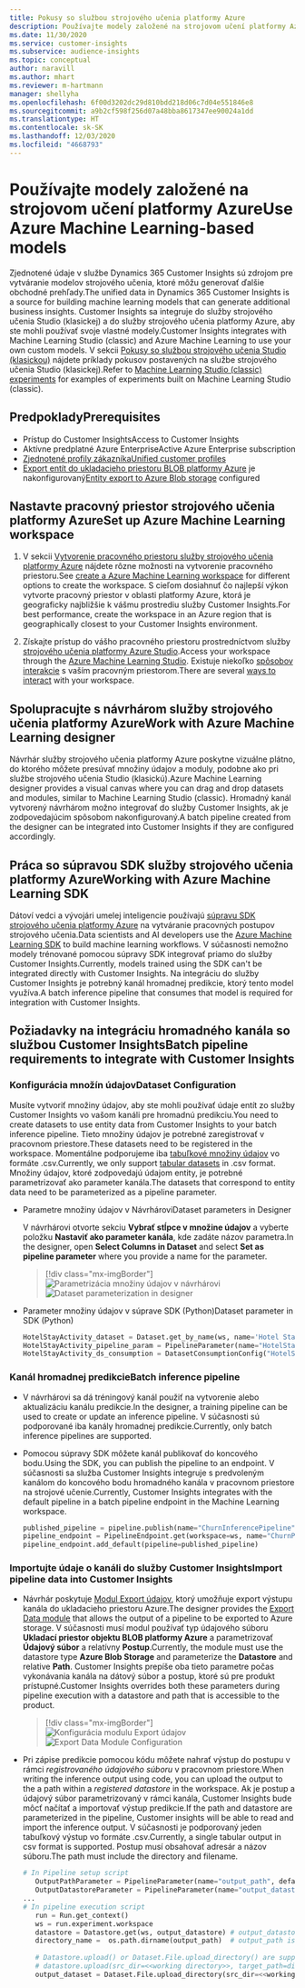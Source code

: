 ```yaml
---
title: Pokusy so službou strojového učenia platformy Azure
description: Používajte modely založené na strojovom učení platformy Azure v službe Dynamics 365 Customer Insights.
ms.date: 11/30/2020
ms.service: customer-insights
ms.subservice: audience-insights
ms.topic: conceptual
author: naravill
ms.author: mhart
ms.reviewer: m-hartmann
manager: shellyha
ms.openlocfilehash: 6f00d3202dc29d810bdd218d06c7d04e551846e8
ms.sourcegitcommit: a9b2cf598f256d07a48bba8617347ee90024a1dd
ms.translationtype: HT
ms.contentlocale: sk-SK
ms.lasthandoff: 12/03/2020
ms.locfileid: "4668793"
---
```

# <a name="use-azure-machine-learning-based-models"></a><span data-ttu-id="fb7e7-103">Používajte modely založené na strojovom učení platformy Azure</span><span class="sxs-lookup"><span data-stu-id="fb7e7-103">Use Azure Machine Learning-based models</span></span>

<span data-ttu-id="fb7e7-104">Zjednotené údaje v službe Dynamics 365 Customer Insights sú zdrojom pre vytváranie modelov strojového učenia, ktoré môžu generovať ďalšie obchodné prehľady.</span><span class="sxs-lookup"><span data-stu-id="fb7e7-104">The unified data in Dynamics 365 Customer Insights is a source for building machine learning models that can generate additional business insights.</span></span> <span data-ttu-id="fb7e7-105">Customer Insights sa integruje do služby strojového učenia Studio (klasickej) a do služby strojového učenia platformy Azure, aby ste mohli používať svoje vlastné modely.</span><span class="sxs-lookup"><span data-stu-id="fb7e7-105">Customer Insights integrates with Machine Learning Studio (classic) and Azure Machine Learning to use your own custom models.</span></span> <span data-ttu-id="fb7e7-106">V sekcii [Pokusy so službou strojového učenia Studio (klasickou)](machine-learning-studio-experiments.md) nájdete príklady pokusov postavených na službe strojového učenia Studio (klasickej).</span><span class="sxs-lookup"><span data-stu-id="fb7e7-106">Refer to [Machine Learning Studio (classic) experiments](machine-learning-studio-experiments.md) for examples of experiments built on Machine Learning Studio (classic).</span></span> 

## <a name="prerequisites"></a><span data-ttu-id="fb7e7-107">Predpoklady</span><span class="sxs-lookup"><span data-stu-id="fb7e7-107">Prerequisites</span></span>

- <span data-ttu-id="fb7e7-108">Prístup do Customer Insights</span><span class="sxs-lookup"><span data-stu-id="fb7e7-108">Access to Customer Insights</span></span>
- <span data-ttu-id="fb7e7-109">Aktívne predplatné Azure Enterprise</span><span class="sxs-lookup"><span data-stu-id="fb7e7-109">Active Azure Enterprise subscription</span></span>
- [<span data-ttu-id="fb7e7-110">Zjednotené profily zákazníka</span><span class="sxs-lookup"><span data-stu-id="fb7e7-110">Unified customer profiles</span></span>](data-unification.md)
- <span data-ttu-id="fb7e7-111">[Export entít do ukladacieho priestoru BLOB platformy Azure](export-azure-blob-storage.md) je nakonfigurovaný</span><span class="sxs-lookup"><span data-stu-id="fb7e7-111">[Entity export to Azure Blob storage](export-azure-blob-storage.md) configured</span></span>

## <a name="set-up-azure-machine-learning-workspace"></a><span data-ttu-id="fb7e7-112">Nastavte pracovný priestor strojového učenia platformy Azure</span><span class="sxs-lookup"><span data-stu-id="fb7e7-112">Set up Azure Machine Learning workspace</span></span>

1. <span data-ttu-id="fb7e7-113">V sekcii [Vytvorenie pracovného priestoru služby strojového učenia platformy Azure](https://docs.microsoft.com/azure/machine-learning/concept-workspace#-create-a-workspace) nájdete rôzne možnosti na vytvorenie pracovného priestoru.</span><span class="sxs-lookup"><span data-stu-id="fb7e7-113">See [create a Azure Machine Learning workspace](https://docs.microsoft.com/azure/machine-learning/concept-workspace#-create-a-workspace) for different options to create the workspace.</span></span> <span data-ttu-id="fb7e7-114">S cieľom dosiahnuť čo najlepší výkon vytvorte pracovný priestor v oblasti platformy Azure, ktorá je geograficky najbližšie k vášmu prostrediu služby Customer Insights.</span><span class="sxs-lookup"><span data-stu-id="fb7e7-114">For best performance, create the workspace in an Azure region that is geographically closest to your Customer Insights environment.</span></span>

1. <span data-ttu-id="fb7e7-115">Získajte prístup do vášho pracovného priestoru prostredníctvom služby [strojového učenia platformy Azure Studio](https://ml.azure.com/).</span><span class="sxs-lookup"><span data-stu-id="fb7e7-115">Access your workspace through the [Azure Machine Learning Studio](https://ml.azure.com/).</span></span> <span data-ttu-id="fb7e7-116">Existuje niekoľko [spôsobov interakcie](https://docs.microsoft.com/azure/machine-learning/concept-workspace#tools-for-workspace-interaction) s vaším pracovným priestorom.</span><span class="sxs-lookup"><span data-stu-id="fb7e7-116">There are several [ways to interact](https://docs.microsoft.com/azure/machine-learning/concept-workspace#tools-for-workspace-interaction) with your workspace.</span></span>

## <a name="work-with-azure-machine-learning-designer"></a><span data-ttu-id="fb7e7-117">Spolupracujte s návrhárom služby strojového učenia platformy Azure</span><span class="sxs-lookup"><span data-stu-id="fb7e7-117">Work with Azure Machine Learning designer</span></span>

<span data-ttu-id="fb7e7-118">Návrhár služby strojového učenia platformy Azure poskytne vizuálne plátno, do ktorého môžete presúvať množiny údajov a moduly, podobne ako pri službe strojového učenia Studio (klasickú).</span><span class="sxs-lookup"><span data-stu-id="fb7e7-118">Azure Machine Learning designer provides a visual canvas where you can drag and drop datasets and modules, similar to Machine Learning Studio (classic).</span></span> <span data-ttu-id="fb7e7-119">Hromadný kanál vytvorený návrhárom možno integrovať do služby Customer Insights, ak je zodpovedajúcim spôsobom nakonfigurovaný.</span><span class="sxs-lookup"><span data-stu-id="fb7e7-119">A batch pipeline created from the designer can be integrated into Customer Insights if they are configured accordingly.</span></span> 
   
## <a name="working-with-azure-machine-learning-sdk"></a><span data-ttu-id="fb7e7-120">Práca so súpravou SDK služby strojového učenia platformy Azure</span><span class="sxs-lookup"><span data-stu-id="fb7e7-120">Working with Azure Machine Learning SDK</span></span>

<span data-ttu-id="fb7e7-121">Dátoví vedci a vývojári umelej inteligencie používajú [súpravu SDK strojového učenia platformy Azure](https://docs.microsoft.com/python/api/overview/azure/ml/?view=azure-ml-py&preserve-view=true) na vytváranie pracovných postupov strojového učenia.</span><span class="sxs-lookup"><span data-stu-id="fb7e7-121">Data scientists and AI developers use the [Azure Machine Learning SDK](https://docs.microsoft.com/python/api/overview/azure/ml/?view=azure-ml-py&preserve-view=true) to build machine learning workflows.</span></span> <span data-ttu-id="fb7e7-122">V súčasnosti nemožno modely trénované pomocou súpravy SDK integrovať priamo do služby Customer Insights.</span><span class="sxs-lookup"><span data-stu-id="fb7e7-122">Currently, models trained using the SDK can't be integrated directly with Customer Insights.</span></span> <span data-ttu-id="fb7e7-123">Na integráciu do služby Customer Insights je potrebný kanál hromadnej predikcie, ktorý tento model využíva.</span><span class="sxs-lookup"><span data-stu-id="fb7e7-123">A batch inference pipeline that consumes that model is required for integration with Customer Insights.</span></span>

## <a name="batch-pipeline-requirements-to-integrate-with-customer-insights"></a><span data-ttu-id="fb7e7-124">Požiadavky na integráciu hromadného kanála so službou Customer Insights</span><span class="sxs-lookup"><span data-stu-id="fb7e7-124">Batch pipeline requirements to integrate with Customer Insights</span></span>

### <a name="dataset-configuration"></a><span data-ttu-id="fb7e7-125">Konfigurácia množín údajov</span><span class="sxs-lookup"><span data-stu-id="fb7e7-125">Dataset Configuration</span></span>

<span data-ttu-id="fb7e7-126">Musíte vytvoriť množiny údajov, aby ste mohli používať údaje entít zo služby Customer Insights vo vašom kanáli pre hromadnú predikciu.</span><span class="sxs-lookup"><span data-stu-id="fb7e7-126">You need to create datasets to use entity data from Customer Insights to your batch inference pipeline.</span></span> <span data-ttu-id="fb7e7-127">Tieto množiny údajov je potrebné zaregistrovať v pracovnom priestore.</span><span class="sxs-lookup"><span data-stu-id="fb7e7-127">These datasets need to be registered in the workspace.</span></span> <span data-ttu-id="fb7e7-128">Momentálne podporujeme iba [tabuľkové množiny údajov](https://docs.microsoft.com/azure/machine-learning/how-to-create-register-datasets#tabulardataset) vo formáte .csv.</span><span class="sxs-lookup"><span data-stu-id="fb7e7-128">Currently, we only support [tabular datasets](https://docs.microsoft.com/azure/machine-learning/how-to-create-register-datasets#tabulardataset) in .csv format.</span></span> <span data-ttu-id="fb7e7-129">Množiny údajov, ktoré zodpovedajú údajom entity, je potrebné parametrizovať ako parameter kanála.</span><span class="sxs-lookup"><span data-stu-id="fb7e7-129">The datasets that correspond to entity data need to be parameterized as a pipeline parameter.</span></span>
   
* <span data-ttu-id="fb7e7-130">Parametre množiny údajov v Návrhárovi</span><span class="sxs-lookup"><span data-stu-id="fb7e7-130">Dataset parameters in Designer</span></span>
   
     <span data-ttu-id="fb7e7-131">V návrhárovi otvorte sekciu **Vybrať stĺpce v množine údajov** a vyberte položku **Nastaviť ako parameter kanála**, kde zadáte názov parametra.</span><span class="sxs-lookup"><span data-stu-id="fb7e7-131">In the designer, open **Select Columns in Dataset** and select **Set as pipeline parameter** where you provide a name for the parameter.</span></span>

     > [!div class="mx-imgBorder"]
     > <span data-ttu-id="fb7e7-132">![Parametrizácia množiny údajov v návrhárovi](media/intelligence-designer-dataset-parameters.png "Parametrizácia množiny údajov v návrhárovi")</span><span class="sxs-lookup"><span data-stu-id="fb7e7-132">![Dataset parameterization in designer](media/intelligence-designer-dataset-parameters.png "Dataset parameterization in designer")</span></span>
   
* <span data-ttu-id="fb7e7-133">Parameter množiny údajov v súprave SDK (Python)</span><span class="sxs-lookup"><span data-stu-id="fb7e7-133">Dataset parameter in SDK (Python)</span></span>
   
   ```python
   HotelStayActivity_dataset = Dataset.get_by_name(ws, name='Hotel Stay Activity Data')
   HotelStayActivity_pipeline_param = PipelineParameter(name="HotelStayActivity_pipeline_param", default_value=HotelStayActivity_dataset)
   HotelStayActivity_ds_consumption = DatasetConsumptionConfig("HotelStayActivity_dataset", HotelStayActivity_pipeline_param)
   ```

### <a name="batch-inference-pipeline"></a><span data-ttu-id="fb7e7-134">Kanál hromadnej predikcie</span><span class="sxs-lookup"><span data-stu-id="fb7e7-134">Batch inference pipeline</span></span>
  
* <span data-ttu-id="fb7e7-135">V návrhárovi sa dá tréningový kanál použiť na vytvorenie alebo aktualizáciu kanálu predikcie.</span><span class="sxs-lookup"><span data-stu-id="fb7e7-135">In the designer, a training pipeline can be used to create or update an inference pipeline.</span></span> <span data-ttu-id="fb7e7-136">V súčasnosti sú podporované iba kanály hromadnej predikcie.</span><span class="sxs-lookup"><span data-stu-id="fb7e7-136">Currently, only batch inference pipelines are supported.</span></span>

* <span data-ttu-id="fb7e7-137">Pomocou súpravy SDK môžete kanál publikovať do koncového bodu.</span><span class="sxs-lookup"><span data-stu-id="fb7e7-137">Using the SDK, you can publish the pipeline to an endpoint.</span></span> <span data-ttu-id="fb7e7-138">V súčasnosti sa služba Customer Insights integruje s predvoleným kanálom do koncového bodu hromadného kanála v pracovnom priestore na strojové učenie.</span><span class="sxs-lookup"><span data-stu-id="fb7e7-138">Currently, Customer Insights integrates with the default pipeline in a batch pipeline endpoint in the Machine Learning workspace.</span></span>
   
   ```python
   published_pipeline = pipeline.publish(name="ChurnInferencePipeline", description="Published Churn Inference pipeline")
   pipeline_endpoint = PipelineEndpoint.get(workspace=ws, name="ChurnPipelineEndpoint") 
   pipeline_endpoint.add_default(pipeline=published_pipeline)
   ```

### <a name="import-pipeline-data-into-customer-insights"></a><span data-ttu-id="fb7e7-139">Importujte údaje o kanáli do služby Customer Insights</span><span class="sxs-lookup"><span data-stu-id="fb7e7-139">Import pipeline data into Customer Insights</span></span>

* <span data-ttu-id="fb7e7-140">Návrhár poskytuje [Modul Export údajov](https://docs.microsoft.com/azure/machine-learning/algorithm-module-reference/export-data), ktorý umožňuje export výstupu kanála do ukladacieho priestoru Azure.</span><span class="sxs-lookup"><span data-stu-id="fb7e7-140">The designer provides the [Export Data module](https://docs.microsoft.com/azure/machine-learning/algorithm-module-reference/export-data) that allows the output of a pipeline to be exported to Azure storage.</span></span> <span data-ttu-id="fb7e7-141">V súčasnosti musí modul používať typ údajového súboru **Ukladací priestor objektu BLOB platformy Azure** a parametrizovať **Údajový súbor** a relatívny **Postup**.</span><span class="sxs-lookup"><span data-stu-id="fb7e7-141">Currently, the module must use the datastore type **Azure Blob Storage** and parameterize the **Datastore** and relative **Path**.</span></span> <span data-ttu-id="fb7e7-142">Customer Insights prepíše oba tieto parametre počas vykonávania kanála na dátový súbor a postup, ktoré sú pre produkt prístupné.</span><span class="sxs-lookup"><span data-stu-id="fb7e7-142">Customer Insights overrides both these parameters during pipeline execution with a datastore and path that is accessible to the product.</span></span>
   > [!div class="mx-imgBorder"]
   > <span data-ttu-id="fb7e7-143">![Konfigurácia modulu Export údajov](media/intelligence-designer-importdata.png "Konfigurácia modulu Export údajov")</span><span class="sxs-lookup"><span data-stu-id="fb7e7-143">![Export Data Module Configuration](media/intelligence-designer-importdata.png "Export Data Module Configuration")</span></span>
   
* <span data-ttu-id="fb7e7-144">Pri zápise predikcie pomocou kódu môžete nahrať výstup do postupu v rámci *registrovaného údajového súboru* v pracovnom priestore.</span><span class="sxs-lookup"><span data-stu-id="fb7e7-144">When writing the inference output using code, you can upload the output to the a path within a *registered datastore* in the workspace.</span></span> <span data-ttu-id="fb7e7-145">Ak je postup a údajový súbor parametrizovaný v rámci kanála, Customer Insights bude môcť načítať a importovať výstup predikcie.</span><span class="sxs-lookup"><span data-stu-id="fb7e7-145">If the path and datastore are parameterized in the pipeline, Customer insights will be able to read and import the inference output.</span></span> <span data-ttu-id="fb7e7-146">V súčasnosti je podporovaný jeden tabuľkový výstup vo formáte .csv.</span><span class="sxs-lookup"><span data-stu-id="fb7e7-146">Currently, a single tabular output in csv format is supported.</span></span> <span data-ttu-id="fb7e7-147">Postup musí obsahovať adresár a názov súboru.</span><span class="sxs-lookup"><span data-stu-id="fb7e7-147">The path must include the directory and filename.</span></span>

   ```python
   # In Pipeline setup script
      OutputPathParameter = PipelineParameter(name="output_path", default_value="HotelChurnOutput/HotelChurnOutput.csv")
      OutputDatastoreParameter = PipelineParameter(name="output_datastore", default_value="workspaceblobstore")
   ...
   # In pipeline execution script
      run = Run.get_context()
      ws = run.experiment.workspace
      datastore = Datastore.get(ws, output_datastore) # output_datastore is parameterized
      directory_name =  os.path.dirname(output_path)  # output_path is parameterized.
      
      # Datastore.upload() or Dataset.File.upload_directory() are supported methods to uplaod the data
      # datastore.upload(src_dir=<<working directory>>, target_path=directory_name, overwrite=False, show_progress=True)
      output_dataset = Dataset.File.upload_directory(src_dir=<<working directory>>, target = (datastore, directory_name)) # Remove trailing "/" from directory_name
   ```
